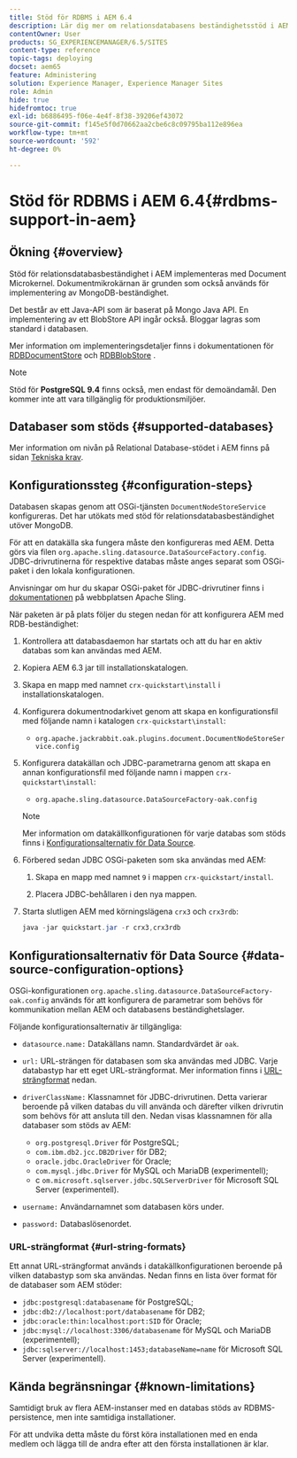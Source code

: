 ```yaml
---
title: Stöd för RDBMS i AEM 6.4
description: Lär dig mer om relationsdatabasens beständighetsstöd i AEM 6.4 och de tillgängliga konfigurationsalternativen.
contentOwner: User
products: SG_EXPERIENCEMANAGER/6.5/SITES
content-type: reference
topic-tags: deploying
docset: aem65
feature: Administering
solution: Experience Manager, Experience Manager Sites
role: Admin
hide: true
hidefromtoc: true
exl-id: b6886495-f06e-4e4f-8f38-39206ef43072
source-git-commit: f145e5f0d70662aa2cbe6c8c09795ba112e896ea
workflow-type: tm+mt
source-wordcount: '592'
ht-degree: 0%

---
```


# Stöd för RDBMS i AEM 6.4{#rdbms-support-in-aem}

## Ökning {#overview}

Stöd för relationsdatabasbeständighet i AEM implementeras med Document Microkernel. Dokumentmikrokärnan är grunden som också används för implementering av MongoDB-beständighet.

Det består av ett Java-API som är baserat på Mongo Java API. En implementering av ett BlobStore API ingår också. Bloggar lagras som standard i databasen.

Mer information om implementeringsdetaljer finns i dokumentationen för [RDBDocumentStore](https://jackrabbit.apache.org/oak/docs/apidocs/org/apache/jackrabbit/oak/plugins/document/rdb/RDBDocumentStore.html) och [RDBBlobStore](https://jackrabbit.apache.org/oak/docs/apidocs/org/apache/jackrabbit/oak/plugins/document/rdb/RDBBlobStore.html) .

>[!NOTE]
>
>Stöd för **PostgreSQL 9.4** finns också, men endast för demoändamål. Den kommer inte att vara tillgänglig för produktionsmiljöer.

## Databaser som stöds {#supported-databases}

Mer information om nivån på Relational Database-stödet i AEM finns på sidan [Tekniska krav](/help/sites-deploying/technical-requirements.md).

## Konfigurationssteg {#configuration-steps}

Databasen skapas genom att OSGi-tjänsten `DocumentNodeStoreService` konfigureras. Det har utökats med stöd för relationsdatabasbeständighet utöver MongoDB.

För att en datakälla ska fungera måste den konfigureras med AEM. Detta görs via filen `org.apache.sling.datasource.DataSourceFactory.config`. JDBC-drivrutinerna för respektive databas måste anges separat som OSGi-paket i den lokala konfigurationen.

Anvisningar om hur du skapar OSGi-paket för JDBC-drivrutiner finns i [dokumentationen](https://sling.apache.org/documentation/bundles/datasource-providers.html#convert-driver-jars-to-bundle) på webbplatsen Apache Sling.

När paketen är på plats följer du stegen nedan för att konfigurera AEM med RDB-beständighet:

1. Kontrollera att databasdaemon har startats och att du har en aktiv databas som kan användas med AEM.
1. Kopiera AEM 6.3 jar till installationskatalogen.
1. Skapa en mapp med namnet `crx-quickstart\install` i installationskatalogen.
1. Konfigurera dokumentnodarkivet genom att skapa en konfigurationsfil med följande namn i katalogen `crx-quickstart\install`:

   * `org.apache.jackrabbit.oak.plugins.document.DocumentNodeStoreService.config`

1. Konfigurera datakällan och JDBC-parametrarna genom att skapa en annan konfigurationsfil med följande namn i mappen `crx-quickstart\install`:

   * `org.apache.sling.datasource.DataSourceFactory-oak.config`

   >[!NOTE]
   >
   >Mer information om datakällkonfigurationen för varje databas som stöds finns i [Konfigurationsalternativ för Data Source](/help/sites-deploying/rdbms-support-in-aem.md#data-source-configuration-options).

1. Förbered sedan JDBC OSGi-paketen som ska användas med AEM:

   1. Skapa en mapp med namnet `9` i mappen `crx-quickstart/install`.

   1. Placera JDBC-behållaren i den nya mappen.

1. Starta slutligen AEM med körningslägena `crx3` och `crx3rdb`:

   ```java
   java -jar quickstart.jar -r crx3,crx3rdb
   ```

## Konfigurationsalternativ för Data Source {#data-source-configuration-options}

OSGi-konfigurationen `org.apache.sling.datasource.DataSourceFactory-oak.config` används för att konfigurera de parametrar som behövs för kommunikation mellan AEM och databasens beständighetslager.

Följande konfigurationsalternativ är tillgängliga:

* `datasource.name:` Datakällans namn. Standardvärdet är `oak`.

* `url:` URL-strängen för databasen som ska användas med JDBC. Varje databastyp har ett eget URL-strängformat. Mer information finns i [URL-strängformat](/help/sites-deploying/rdbms-support-in-aem.md#url-string-formats) nedan.

* `driverClassName:` Klassnamnet för JDBC-drivrutinen. Detta varierar beroende på vilken databas du vill använda och därefter vilken drivrutin som behövs för att ansluta till den. Nedan visas klassnamnen för alla databaser som stöds av AEM:

   * `org.postgresql.Driver` för PostgreSQL;
   * `com.ibm.db2.jcc.DB2Driver` för DB2;
   * `oracle.jdbc.OracleDriver` för Oracle;
   * `com.mysql.jdbc.Driver` för MySQL och MariaDB (experimentell);
   * c `om.microsoft.sqlserver.jdbc.SQLServerDriver` för Microsoft SQL Server (experimentell).

* `username:` Användarnamnet som databasen körs under.

* `password:` Databaslösenordet.

### URL-strängformat {#url-string-formats}

Ett annat URL-strängformat används i datakällkonfigurationen beroende på vilken databastyp som ska användas. Nedan finns en lista över format för de databaser som AEM stöder:

* `jdbc:postgresql:databasename` för PostgreSQL;
* `jdbc:db2://localhost:port/databasename` för DB2;
* `jdbc:oracle:thin:localhost:port:SID` för Oracle;
* `jdbc:mysql://localhost:3306/databasename` för MySQL och MariaDB (experimentell);
* `jdbc:sqlserver://localhost:1453;databaseName=name` för Microsoft SQL Server (experimentell).

## Kända begränsningar {#known-limitations}

Samtidigt bruk av flera AEM-instanser med en databas stöds av RDBMS-persistence, men inte samtidiga installationer.

För att undvika detta måste du först köra installationen med en enda medlem och lägga till de andra efter att den första installationen är klar.

